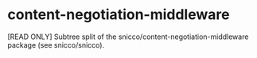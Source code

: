 # content-negotiation-middleware
[READ ONLY] Subtree split of the snicco/content-negotiation-middleware package (see snicco/snicco).
